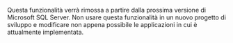 Questa funzionalità verrà rimossa a partire dalla prossima versione di Microsoft SQL Server. Non usare questa funzionalità in un nuovo progetto di sviluppo e modificare non appena possibile le applicazioni in cui è attualmente implementata.